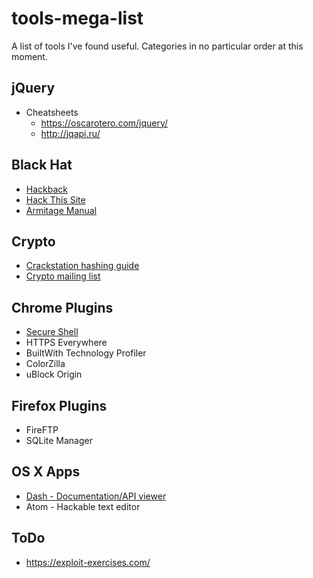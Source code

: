 # tools-mega-list
A list of tools I've found useful.  Categories in no particular order at this moment.

## jQuery
* Cheatsheets
  * https://oscarotero.com/jquery/
  * http://jqapi.ru/

## Black Hat
* [Hackback](http://pastebin.com/raw/0SNSvyjJ)
* [Hack This Site](www.hackthissite.org)
* [Armitage Manual](http://www.fastandeasyhacking.com/manual)

## Crypto
* [Crackstation hashing guide](https://crackstation.net/hashing-security.htm)
* [Crypto mailing list](http://www.metzdowd.com/mailman/listinfo/cryptography)

## Chrome Plugins
* [Secure Shell](https://chrome.google.com/webstore/detail/secure-shell/pnhechapfaindjhompbnflcldabbghjo)
* HTTPS Everywhere
* BuiltWith Technology Profiler
* ColorZilla
* uBlock Origin

## Firefox Plugins
* FireFTP
* SQLite Manager

## OS X Apps
* [Dash - Documentation/API viewer](kapeli.com/dash)
* Atom - Hackable text editor

## ToDo
* https://exploit-exercises.com/
